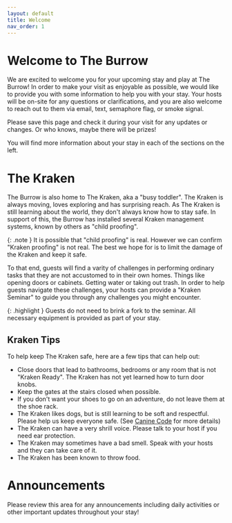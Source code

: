```yaml
---
layout: default
title: Welcome
nav_order: 1
---
```


# Welcome to The Burrow
We are excited to welcome you for your upcoming stay and play at The Burrow! In order to make your visit as enjoyable as possible, we would like to provide you with some information to help you with your stay. Your hosts will be on-site for any questions or clarifications, and you are also welcome to reach out to them via email, text, semaphore flag, or smoke signal.

Please save this page and check it during your visit for any updates or changes. Or who knows,
maybe there will be prizes!

You will find more information about your stay in each of the sections on the left.

# The Kraken
The Burrow is also home to The Kraken, aka a "busy toddler". The Kraken is always moving, loves exploring and has surprising reach. As The Kraken is still learning about the world, they don't
always know how to stay safe. In support of this, the Burrow has installed several Kraken management
systems, known by others as "child proofing".

{: .note }
It is possible that "child proofing" is real. However we can confirm "Kraken proofing" is not real.
The best we hope for is to limit the damage of the Kraken and keep it safe.

To that end, guests will find a varity of challenges in performing ordinary tasks that they are
not accustomed to in their own homes. Things like opening doors or cabinets. Getting water or
taking out trash. In order to help guests navigate these challenges, your hosts can provide a
"Kraken Seminar" to guide you through any challenges you might encounter.

{: .highlight }
Guests do not need to brink a fork to the seminar. All necessary equipment is provided as part of your stay.

## Kraken Tips
To help keep The Kraken safe, here are a few tips that can help out:
 - Close doors that lead to bathrooms, bedrooms or any room that is not "Kraken Ready".
    The Kraken has not yet learned how to turn door knobs.
 - Keep the gates at the stairs closed when possible.
 - If you don't want your shoes to go on an adventure, do not leave them at the shoe rack.
 - The Kraken likes dogs, but is still learning to be soft and respectful. Please help us keep
    everyone safe. (See [Canine Code](https://tannerlindsay.github.io/burrowhandbook/canines/) for more details)
 - The Kraken can have a very shrill voice. Please talk to your host if you need ear protection.
 - The Kraken may sometimes have a bad smell. Speak with your hosts and they can take care of it.
 - The Kraken has been known to throw food.


# Announcements
Please review this area for any announcements including daily activities or other important updates
throughout your stay!
